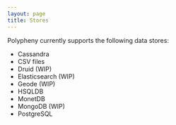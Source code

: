```yaml
---
layout: page
title: Stores
---
```


Polypheny currently supports the following data stores:

* Cassandra
* CSV files
* Druid (WIP)
* Elasticsearch (WIP)
* Geode (WIP)
* HSQLDB
* MonetDB
* MongoDB (WIP)
* PostgreSQL
